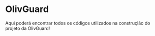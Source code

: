 # OlivGuard

Aqui poderá encontrar todos os códigos utilizados na construçlão do projeto da OlivGuard!

